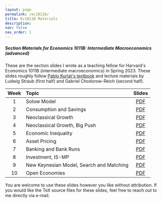 ```yaml
---
layout: page
permalink: /ec1011b/
title: Ec1011B Materials
description:  
nav: false
nav_order: 1
---
```


##### Section Materials for Economics 1011B: Intermediate Macroeconomics (advanced)

These are the section slides I wrote as a teaching fellow for Harvard's Economics 1011B (intermediate macroeconomics) in Spring 2023. These slides roughly follow [Pablo Kurlat's textbook](https://sites.google.com/view/pkurlat/teaching) and lecture materials by Ludwig Straub (first half) and Gabriel Chodorow-Reich (second half). 



| Week  | Topic                                      | Slides                                                            |
| :---: | :----------------------------------------  | :---------------------------------------------------------------: |
| 1     | Solow Model                                | [PDF](https://mdroste.com/files/ec1011b_spring2023_section01.pdf) |
| 2     | Consumption and Savings                    | [PDF](https://mdroste.com/files/ec1011b_spring2023_section02.pdf) |
| 3     | Neoclassical Growth                        | [PDF](https://mdroste.com/files/ec1011b_spring2023_section03.pdf) |
| 4     | Neoclassical Growth, Big Push              | [PDF](https://mdroste.com/files/ec1011b_spring2023_section04.pdf) |
| 5     | Economic Inequality                        | [PDF](https://mdroste.com/files/ec1011b_spring2023_section05.pdf) |
| 6     | Asset Pricing                              | [PDF](https://mdroste.com/files/ec1011b_spring2023_section06.pdf) |
| 7     | Banking and Bank Runs                      | [PDF](https://mdroste.com/files/ec1011b_spring2023_section07.pdf) |
| 8     | Investment, IS-MP                          | [PDF](https://mdroste.com/files/ec1011b_spring2023_section08.pdf) |
| 9     | New Keynesian Model, Search and Matching   | [PDF](https://mdroste.com/files/ec1011b_spring2023_section09.pdf) |
| 10    | Open Economies                             | [PDF](https://mdroste.com/files/ec1011b_spring2023_section10.pdf) |


You are welcome to use these slides however you like without attribution. If you would like the TeX source files for these slides, feel free to reach out to me directly via e-mail.

